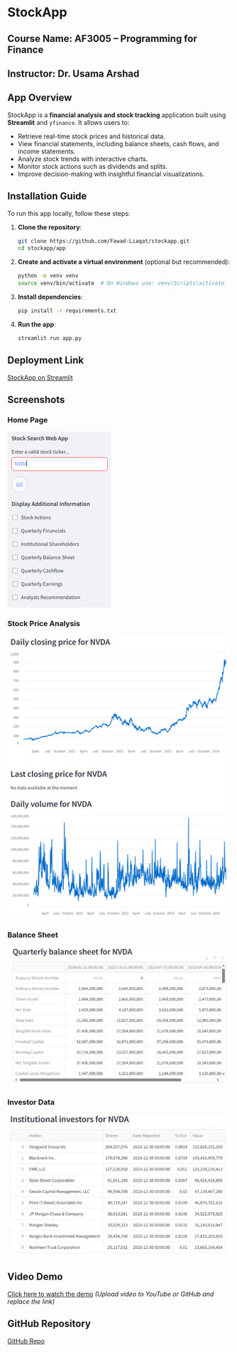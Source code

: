 # StockApp

## Course Name: AF3005 – Programming for Finance  
## Instructor: Dr. Usama Arshad  

## App Overview  
StockApp is a **financial analysis and stock tracking** application built using **Streamlit** and `yfinance`. It allows users to:  
- Retrieve real-time stock prices and historical data.  
- View financial statements, including balance sheets, cash flows, and income statements.  
- Analyze stock trends with interactive charts.  
- Monitor stock actions such as dividends and splits.  
- Improve decision-making with insightful financial visualizations.

## Installation Guide  
To run this app locally, follow these steps:

1. **Clone the repository**:  
   ```sh
   git clone https://github.com/Fawad-Liaqat/stockapp.git
   cd stockapp/app
   ```
2. **Create and activate a virtual environment** (optional but recommended):  
   ```sh
   python -m venv venv
   source venv/bin/activate  # On Windows use: venv\Scripts\activate
   ```
3. **Install dependencies**:  
   ```sh
   pip install -r requirements.txt
   ```
4. **Run the app**:  
   ```sh
   streamlit run app.py
   ```

## Deployment Link  
[StockApp on Streamlit](https://share.streamlit.io/Fawad-Liaqat/stockapp/main/app.py)

## Screenshots  
### **Home Page**  
![StockApp Menu](streamnvda_menu.PNG)

### **Stock Price Analysis**  
![Stock Price](streamnvda_price.PNG)

### **Balance Sheet**  
![Balance Sheet](streamnvda_balancesheet.PNG)

### **Investor Data**  
![Investor Data](streamnvda_investors.PNG)

## Video Demo  
[Click here to watch the demo](#) *(Upload video to YouTube or GitHub and replace the link)*

## GitHub Repository  
[GitHub Repo](https://github.com/Fawad-Liaqat/stockapp)


